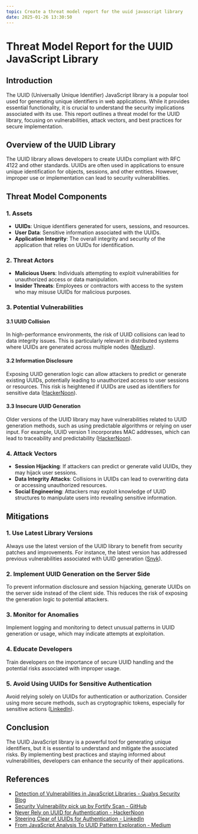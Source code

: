 ```yaml
---
topic: Create a threat model report for the uuid javascript library
date: 2025-01-26 13:30:50
---
```


# Threat Model Report for the UUID JavaScript Library

## Introduction

The UUID (Universally Unique Identifier) JavaScript library is a popular tool used for generating unique identifiers in web applications. While it provides essential functionality, it is crucial to understand the security implications associated with its use. This report outlines a threat model for the UUID library, focusing on vulnerabilities, attack vectors, and best practices for secure implementation.

## Overview of the UUID Library

The UUID library allows developers to create UUIDs compliant with RFC 4122 and other standards. UUIDs are often used in applications to ensure unique identification for objects, sessions, and other entities. However, improper use or implementation can lead to security vulnerabilities.

## Threat Model Components

### 1. Assets

- **UUIDs**: Unique identifiers generated for users, sessions, and resources.
- **User Data**: Sensitive information associated with the UUIDs.
- **Application Integrity**: The overall integrity and security of the application that relies on UUIDs for identification.

### 2. Threat Actors

- **Malicious Users**: Individuals attempting to exploit vulnerabilities for unauthorized access or data manipulation.
- **Insider Threats**: Employees or contractors with access to the system who may misuse UUIDs for malicious purposes.

### 3. Potential Vulnerabilities

#### 3.1 UUID Collision
In high-performance environments, the risk of UUID collisions can lead to data integrity issues. This is particularly relevant in distributed systems where UUIDs are generated across multiple nodes ([Medium](https://medium.com/@omarzzu/from-javascript-analysis-to-uuid-pattern-exploration-revealed-a-critical-idor-5c526451e7ec)).

#### 3.2 Information Disclosure
Exposing UUID generation logic can allow attackers to predict or generate existing UUIDs, potentially leading to unauthorized access to user sessions or resources. This risk is heightened if UUIDs are used as identifiers for sensitive data ([HackerNoon](https://hackernoon.com/never-rely-on-uuid-for-authentication-generation-vulnerabilities-and-best-practices)).

#### 3.3 Insecure UUID Generation
Older versions of the UUID library may have vulnerabilities related to UUID generation methods, such as using predictable algorithms or relying on user input. For example, UUID version 1 incorporates MAC addresses, which can lead to traceability and predictability ([HackerNoon](https://hackernoon.com/never-rely-on-uuid-for-authentication-generation-vulnerabilities-and-best-practices)).

### 4. Attack Vectors

- **Session Hijacking**: If attackers can predict or generate valid UUIDs, they may hijack user sessions.
- **Data Integrity Attacks**: Collisions in UUIDs can lead to overwriting data or accessing unauthorized resources.
- **Social Engineering**: Attackers may exploit knowledge of UUID structures to manipulate users into revealing sensitive information.

## Mitigations

### 1. Use Latest Library Versions
Always use the latest version of the UUID library to benefit from security patches and improvements. For instance, the latest version has addressed previous vulnerabilities associated with UUID generation ([Snyk](https://security.snyk.io/package/npm/uuid)).

### 2. Implement UUID Generation on the Server Side
To prevent information disclosure and session hijacking, generate UUIDs on the server side instead of the client side. This reduces the risk of exposing the generation logic to potential attackers.

### 3. Monitor for Anomalies
Implement logging and monitoring to detect unusual patterns in UUID generation or usage, which may indicate attempts at exploitation.

### 4. Educate Developers
Train developers on the importance of secure UUID handling and the potential risks associated with improper usage.

### 5. Avoid Using UUIDs for Sensitive Authentication
Avoid relying solely on UUIDs for authentication or authorization. Consider using more secure methods, such as cryptographic tokens, especially for sensitive actions ([LinkedIn](https://www.linkedin.com/pulse/steering-clear-uuids-authentication-identifying-best-practices-jviwc)).

## Conclusion

The UUID JavaScript library is a powerful tool for generating unique identifiers, but it is essential to understand and mitigate the associated risks. By implementing best practices and staying informed about vulnerabilities, developers can enhance the security of their applications.

## References

- [Detection of Vulnerabilities in JavaScript Libraries - Qualys Security Blog](https://blog.qualys.com/vulnerabilities-threat-research/2023/01/16/detection-of-vulnerabilities-in-javascript-libraries)
- [Security Vulnerability pick up by Fortify Scan - GitHub](https://github.com/uuidjs/uuid/issues/573)
- [Never Rely on UUID for Authentication - HackerNoon](https://hackernoon.com/never-rely-on-uuid-for-authentication-generation-vulnerabilities-and-best-practices)
- [Steering Clear of UUIDs for Authentication - LinkedIn](https://www.linkedin.com/pulse/steering-clear-uuids-authentication-identifying-best-practices-jviwc)
- [From JavaScript Analysis To UUID Pattern Exploration - Medium](https://medium.com/@omarzzu/from-javascript-analysis-to-uuid-pattern-exploration-revealed-a-critical-idor-5c526451e7ec)

